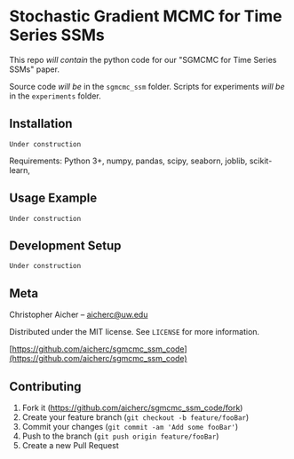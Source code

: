 # Stochastic Gradient MCMC for Time Series SSMs

This repo *will contain* the python code for our "SGMCMC for Time Series SSMs" paper.

Source code _will be_ in the `sgmcmc_ssm` folder.
Scripts for experiments _will be_ in the `experiments` folder.

## Installation

`Under construction`

Requirements:
Python 3+, numpy, pandas, scipy, seaborn, joblib, scikit-learn,


## Usage Example

`Under construction`


## Development Setup

`Under construction`


## Meta

Christopher Aicher – aicherc@uw.edu

Distributed under the MIT license. See ``LICENSE`` for more information.

[https://github.com/aicherc/sgmcmc_ssm_code](https://github.com/aicherc/sgmcmc_ssm_code)

## Contributing

1. Fork it (<https://github.com/aicherc/sgmcmc_ssm_code/fork>)
2. Create your feature branch (`git checkout -b feature/fooBar`)
3. Commit your changes (`git commit -am 'Add some fooBar'`)
4. Push to the branch (`git push origin feature/fooBar`)
5. Create a new Pull Request

